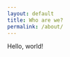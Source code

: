 ```yaml
---
layout: default
title: Who are we?
permalink: /about/
---
```

<div class="row">
    <div class="col-sm-12 col-md-12 col-lg-12">
        Hello, world!
    </div>
</div>
